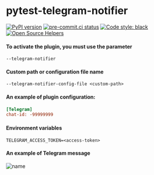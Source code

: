 # pytest-telegram-notifier

[![PyPI version](https://badge.fury.io/py/pytest-telegram-notifier.svg)](https://badge.fury.io/py/pytest-telegram-notifier)
[![pre-commit.ci status](https://results.pre-commit.ci/badge/github/PlagerX-Group/pytest-telegram-notifier/main.svg)](https://results.pre-commit.ci/latest/github/PlagerX-Group/pytest-telegram-notifier/main)
[![Code style: black](https://img.shields.io/badge/code%20style-black-000000.svg)](https://github.com/psf/black)
[![Open Source Helpers](https://www.codetriage.com/plagerx-group/pytest-telegram-notifier/badges/users.svg)](https://www.codetriage.com/plagerx-group/pytest-telegram-notifier)


#### To activate the plugin, you must use the parameter
```text
--telegram-notifier
```

#### Custom path or configuration file name
```text
--telegram-notifier-config-file <custom-path>
```

#### An example of plugin configuration:
```ini
[Telegram]
chat-id: -99999999

```

#### Environment variables
```text
TELEGRAM_ACCESS_TOKEN=<access-token>
```

#### An example of Telegram message
![name](docs/telegram-message.png)
